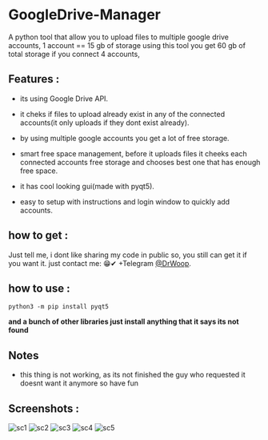 # GoogleDrive-Manager
A python tool that allow you to upload files to multiple google drive accounts, 1 account == 15 gb of storage using this tool you get 60 gb of total storage if you connect 4 accounts,

## Features :
+ its using Google Drive API.
+ it cheks if files to upload already exist in any of the connected accounts(it only uploads if they dont exist already).

+ by using multiple google accounts you get a lot of free storage.

+ smart free space management, before it uploads files it cheeks each connected accounts free storage and chooses best one that has enough free space.
+ it has cool looking gui(made with pyqt5).
+ easy to setup with instructions and login window to quickly add accounts.

## how to get :
Just tell me, i dont like sharing my code in public so, you still can get it if you want it. just contact me: 😁✔
 +Telegram [@DrWoop](https://t.me/DrWoop).

  
## how to use :
```
python3 -m pip install pyqt5
```
**and a bunch of other libraries just install anything that it says its not found**

## **Notes**
- this thing is not working, as its not finished the guy who requested it doesnt want it anymore so have fun

## Screenshots :
![sc1](https://user-images.githubusercontent.com/79372809/228945643-f69b7f05-22c6-4785-b1c7-332131d81153.PNG)
![sc2](https://user-images.githubusercontent.com/79372809/228944840-c47de08b-c2f1-4302-905b-e4bf170c3830.PNG)
![sc3](https://user-images.githubusercontent.com/79372809/228944841-e192282b-9e7f-4fa8-b0c7-b04e481ffa30.PNG)
![sc4](https://user-images.githubusercontent.com/79372809/228944845-8e92e10a-87e7-4538-a844-5cd4f1005956.PNG)
![sc5](https://user-images.githubusercontent.com/79372809/228944850-94787432-5613-455d-834f-0913dfe305de.PNG)


